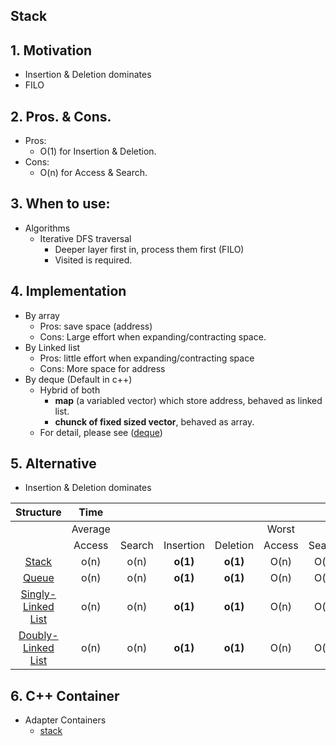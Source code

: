 ## Stack
## 1. Motivation
- Insertion & Deletion dominates
- FILO

## 2. Pros. & Cons.
- Pros: 
    - O(1) for Insertion & Deletion.
- Cons:
    - O(n) for Access & Search.

## 3. When to use:
- Algorithms
    - Iterative DFS traversal
        - Deeper layer first in, process them first (FILO)
        - Visited is required.
    

## 4. Implementation
- By array
    - Pros: save space (address)
    - Cons: Large effort when expanding/contracting space.
- By Linked list
    - Pros: little effort when expanding/contracting space 
    - Cons: More space for address
- By deque (Default in c++)
    - Hybrid of both
        - **map** (a variabled vector) which store address, behaved as linked list.
        - **chunck of fixed sized vector**, behaved as array.
    - For detail, please see ([deque](../2_Containers/deque/deque.md))
   
## 5. Alternative
- Insertion & Deletion dominates

Structure |**Time**| | | | | | | |**Space**
:-----:|:-----:|:-----:|:-----:|:-----:|:-----:|:-----:|:-----:|:-----:|:-----:
 ||Average| | | |Worst| | | |Worst
 ||Access|Search|Insertion|Deletion|Access|Search|Insertion|Deletion|-
[Stack](../1_DataStructure/ch3_StackAndQueue/3_2_Stack.md)|o(n)|o(n)|**o(1)**|**o(1)**|O(n)|O(n)|**O(1)**|**O(1)**|O(n)
[Queue](../1_DataStructure/ch3_StackAndQueue/3_3_Queue.md)|o(n)|o(n)|**o(1)**|**o(1)**|O(n)|O(n)|**O(1)**|**O(1)**|O(n)
[Singly-Linked List](../1_DataStructure/ch4_LinkedList/4_1_SinglyLinkedList.md)|o(n)|o(n)|**o(1)**|**o(1)**|O(n)|O(n)|**O(1)**|**O(1)**|O(n)
[Doubly-Linked List](../1_DataStructure/ch4_LinkedList/4_10_DoublyLinkedList.md)|o(n)|o(n)|**o(1)**|**o(1)**|O(n)|O(n)|**O(1)**|**O(1)**|O(n)

## 6. C++ Container
- Adapter Containers
    - [stack](../2_Containers/stack/stack.md)